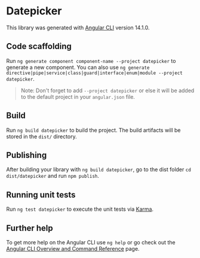 # Datepicker

This library was generated with [Angular CLI](https://github.com/angular/angular-cli) version 14.1.0.

## Code scaffolding

Run `ng generate component component-name --project datepicker` to generate a new component. You can also use `ng generate directive|pipe|service|class|guard|interface|enum|module --project datepicker`.
> Note: Don't forget to add `--project datepicker` or else it will be added to the default project in your `angular.json` file. 

## Build

Run `ng build datepicker` to build the project. The build artifacts will be stored in the `dist/` directory.

## Publishing

After building your library with `ng build datepicker`, go to the dist folder `cd dist/datepicker` and run `npm publish`.

## Running unit tests

Run `ng test datepicker` to execute the unit tests via [Karma](https://karma-runner.github.io).

## Further help

To get more help on the Angular CLI use `ng help` or go check out the [Angular CLI Overview and Command Reference](https://angular.io/cli) page.
